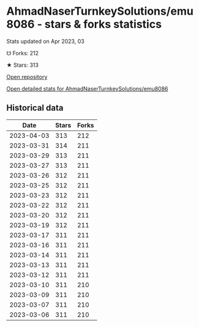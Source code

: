 # AhmadNaserTurnkeySolutions/emu8086 - stars & forks statistics

Stats updated on Apr 2023, 03

☋ Forks: 212

★ Stars: 313

[Open repository](https://github.com/AhmadNaserTurnkeySolutions/emu8086)

[Open detailed stats for AhmadNaserTurnkeySolutions/emu8086](https://reviewgithub.com/rep/AhmadNaserTurnkeySolutions/emu8086)

## Historical data
| Date | Stars | Forks |
|------|-------|-------|
| 2023-04-03 | 313 | 212 | 
| 2023-03-31 | 314 | 211 | 
| 2023-03-29 | 313 | 211 | 
| 2023-03-27 | 313 | 211 | 
| 2023-03-26 | 312 | 211 | 
| 2023-03-25 | 312 | 211 | 
| 2023-03-23 | 312 | 211 | 
| 2023-03-22 | 312 | 211 | 
| 2023-03-20 | 312 | 211 | 
| 2023-03-19 | 312 | 211 | 
| 2023-03-17 | 311 | 211 | 
| 2023-03-16 | 311 | 211 | 
| 2023-03-14 | 311 | 211 | 
| 2023-03-13 | 311 | 211 | 
| 2023-03-12 | 311 | 211 | 
| 2023-03-10 | 311 | 210 | 
| 2023-03-09 | 311 | 210 | 
| 2023-03-07 | 311 | 210 | 
| 2023-03-06 | 311 | 210 | 

